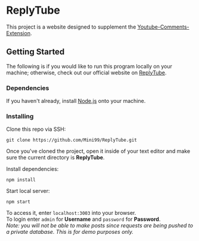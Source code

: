 # ReplyTube
This project is a website designed to supplement the [Youtube-Comments-Extension](https://github.com/YouTube-Comments-Extension).

## Getting Started
The following is if you would like to run this program locally on your machine; otherwise, check out our official website on [ReplyTube](https://replytu.be/).
### Dependencies
If you haven't already, install [Node.js](https://nodejs.org/en/download/) onto your machine.
### Installing
Clone this repo via SSH:
```
git clone https://github.com/Mini99/ReplyTube.git
```
Once you've cloned the project, open it inside of your text editor and make sure the current directory is **ReplyTube**.

Install dependencies:
```
npm install
```

Start local server:
```
npm start
```

To access it, enter `localhost:3003` into your browser.  
To login enter `admin` for **Username** and `password` for **Password**.  
*Note: you will not be able to make posts since requests are being pushed to a private database. This is for demo purposes only.*
